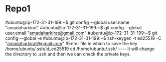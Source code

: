 # Repo1
#ubuntu@ip-172-31-31-199:~$ git config --global user.name "amadaharkirat"
#ubuntu@ip-172-31-31-199:~$ git config --global user.email "amadaharkirat@gmail.com"
#ubuntu@ip-172-31-31-199:~$ git config --global -e
#ubuntu@ip-172-31-31-199:~$ ssh-keygen -t ed25519 -C "amadaharkirat@gmail.com"
#Enter file in which to save the key /home/ubuntu/.ssh/id_ed25519
cd /home/ubuntu/.ssh/    ---- It will change the directory to .ssh and then we can check the private keys.
